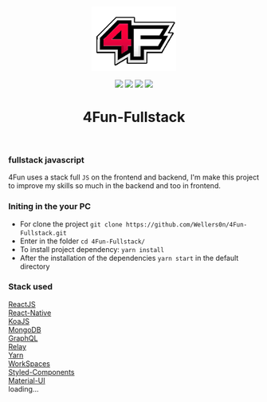 <p align="center">
    <img src="./4fun.png" height="130"/>
</p>
<p align="center">
    <img src="https://img.shields.io/github/package-json/v/wellers0n/4fun-fullstack.svg"/>
    <img src="https://img.shields.io/github/last-commit/wellers0n/4fun-fullstack.svg"/>
    <img src="https://img.shields.io/github/license/wellers0n/4fun-fullstack.svg"/>
    <a href="https://twitter.com/wellers0n_" target="_blank">
        <img src="https://img.shields.io/twitter/url/https/wellers0n_.svg?style=social"/>
    </a>
</p>

<p>
   <h1 align="center">4Fun-Fullstack</h1>
<p/>
    
<br/>

### fullstack javascript  
  
   4Fun uses a stack full `JS` on the frontend and backend,
   I'm make this project to improve my skills so much in the
   backend and too in frontend.
  
### Initing in the your PC

- For clone the project `git clone https://github.com/Wellers0n/4Fun-Fullstack.git`
- Enter in the folder `cd 4Fun-Fullstack/`
- To install project dependency: `yarn install`
- After the installation of the dependencies `yarn start` in the default directory

### Stack used

[ReactJS](https://reactjs.org/)<br/>
[React-Native](https://facebook.github.io/react-native/)<br/>
[KoaJS](https://koajs.com/)<br/>
[MongoDB](https://www.mongodb.com/)<br/>
[GraphQL](https://graphql.org/)<br/>
[Relay](https://relay.dev/)<br/>
[Yarn](https://yarnpkg.com/en/)<br/>
[WorkSpaces](https://yarnpkg.com/lang/en/docs/workspaces/)<br/>
[Styled-Components](https://www.styled-components.com/)<br/>
[Material-UI](https://material-ui.com/)<br/>
loading...
